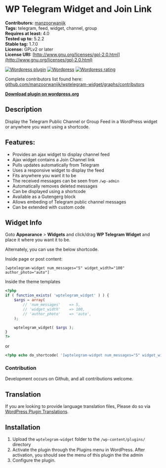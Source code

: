 # WP Telegram Widget and Join Link

**Contributors:**      [manzoorwanijk](https://github.com/manzoorwanijk)  
**Tags:**              telegram, feed, widget, channel, group  
**Requires at least:** 4.0  
**Tested up to:**      5.2.2  
**Stable tag:**        1.7.0  
**License:**           GPLv2 or later  
**License URI:**       [http://www.gnu.org/licenses/gpl-2.0.html](http://www.gnu.org/licenses/gpl-2.0.html)  

[![Wordpress plugin](https://img.shields.io/wordpress/plugin/v/wptelegram-widget.svg)](https://wordpress.org/plugins/wptelegram-widget/)
[![Wordpress](https://img.shields.io/wordpress/plugin/dt/wptelegram-widget.svg)](https://wordpress.org/plugins/wptelegram-widget/)
[![Wordpress rating](https://img.shields.io/wordpress/plugin/r/wptelegram-widget.svg)](https://wordpress.org/plugins/wptelegram-widget/)

Complete contributors list found here: [github.com/manzoorwanijk/wptelegram-widget/graphs/contributors](https://github.com/manzoorwanijk/wptelegram-widget/graphs/contributors)

**[Download plugin on wordpress.org](https://wordpress.org/plugins/wptelegram-widget/)**

## Description

Display the Telegram Public Channel or Group Feed in a WordPress widget or anywhere you want using a shortcode.

## Features:

* Provides an ajax widget to display channel feed
* Ajax widget contains a Join Channel link
* Pulls updates automatically from Telegram
* Uses a responsive widget to display the feed
* Fits anywhere you want it to be
* The received messages can be seen from `/wp-admin`
* Automatically removes deleted messages
* Can be displayed using a shortcode
* Available as a Gutengerg block
* Allows embeding of Telegram public channel messages
* Can be extended with custom code

## Widget Info
Goto **Appearance** > **Widgets** and click/drag **WP Telegram Widget** and place it where you want it to be.

Alternately, you can use the below shortcode.

Inside page or post content:

`[wptelegram-widget num_messages="5" widget_width="100" author_photo="auto"]`

Inside the theme templates
```php
<?php
if ( function_exists( 'wptelegram_widget' ) ) {
    $args = array(
        // 'num_messages'    => 5,
        // 'widget_width'    => 100,
        // 'author_photo'    => 'auto',
    );

    wptelegram_widget( $args );
}
?>
```
or
```php
<?php echo do_shortcode( '[wptelegram-widget num_messages="5" widget_width="100" author_photo="always_show"]' ); ?>
```

### Contribution
Development occurs on Github, and all contributions welcome.

## Translation
If you are looking to provide language translation files, Please do so via [WordPress Plugin Translations](https://translate.wordpress.org/projects/wp-plugins/wptelegram-widget).

## Installation

1. Upload the `wptelegram-widget` folder to the `/wp-content/plugins/` directory
2. Activate the plugin through the Plugins menu in WordPress. After activation, you should see the menu of this plugin the the admin
3. Configure the plugin.

